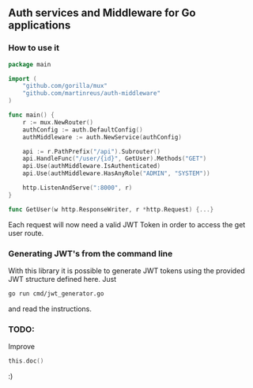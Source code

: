 ## Auth services and Middleware for Go applications

### How to use it

```go
package main

import (
    "github.com/gorilla/mux"
    "github.com/martinreus/auth-middleware"
)

func main() {
    r := mux.NewRouter()
    authConfig := auth.DefaultConfig()
    authMiddleware := auth.NewService(authConfig)

    api := r.PathPrefix("/api").Subrouter()
    api.HandleFunc("/user/{id}", GetUser).Methods("GET")
    api.Use(authMiddleware.IsAuthenticated)
    api.Use(authMiddleware.HasAnyRole("ADMIN", "SYSTEM"))

    http.ListenAndServe(":8000", r)
}

func GetUser(w http.ResponseWriter, r *http.Request) {...}
```

Each request will now need a valid JWT Token in order to access the get user route.

### Generating JWT's from the command line
With this library it is possible to generate JWT tokens using the provided JWT structure defined here. Just

```bash
go run cmd/jwt_generator.go
```
and read the instructions.

### TODO:
Improve

```go 
this.doc()
```
:)
